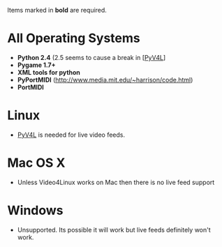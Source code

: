 Items marked in **bold** are required.

# All Operating Systems #
  * **Python 2.4** (2.5 seems to cause a break in [[PyV4L](PyV4L.md)]
  * **Pygame 1.7+**
  * **XML tools for python**
  * **PyPortMIDI** (http://www.media.mit.edu/~harrison/code.html)
  * **PortMIDI**

# Linux #
  * [PyV4L](PyV4L.md) is needed for live video feeds.

# Mac OS X #
  * Unless Video4Linux works on Mac then there is no live feed support

# Windows #
  * Unsupported. Its possible it will work but live feeds definitely won't work.
